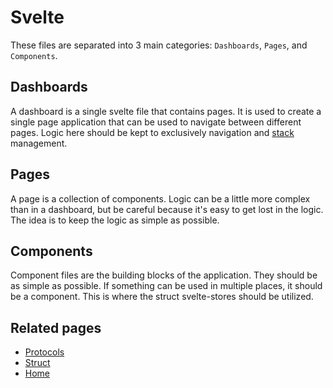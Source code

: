 # Svelte

These files are separated into 3 main categories: `Dashboards`, `Pages`, and `Components`.

## Dashboards

A dashboard is a single svelte file that contains pages. It is used to create a single page application that can be used to navigate between different pages. Logic here should be kept to exclusively navigation and [stack](../client/stack.md) management.

## Pages

A page is a collection of components. Logic can be a little more complex than in a dashboard, but be careful because it's easy to get lost in the logic. The idea is to keep the logic as simple as possible.

## Components

Component files are the building blocks of the application. They should be as simple as possible. If something can be used in multiple places, it should be a component. This is where the struct svelte-stores should be utilized.

## Related pages

- [Protocols](./protocols.md)
- [Struct](../structs/index.md)
- [Home](../../README.md)

